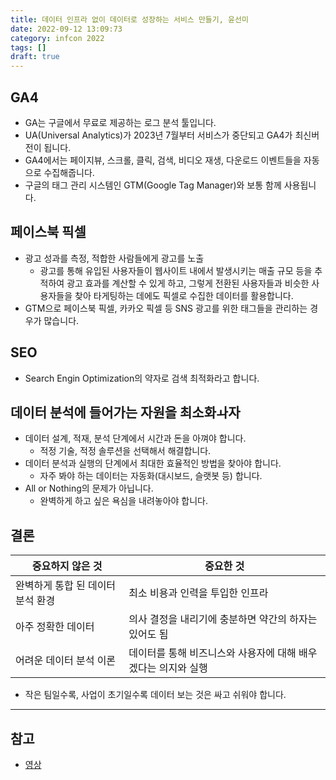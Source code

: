 ```yaml
---
title: 데이터 인프라 없이 데이터로 성장하는 서비스 만들기, 윤선미
date: 2022-09-12 13:09:73
category: infcon 2022
tags: []
draft: true
---
```


## GA4

- GA는 구글에서 무료로 제공하는 로그 분석 툴입니다.
- UA(Universal Analytics)가 2023년 7월부터 서비스가 중단되고 GA4가 최신버전이 됩니다.
- GA4에서는 페이지뷰, 스크롤, 클릭, 검색, 비디오 재생, 다운로드 이벤트들을 자동으로 수집해줍니다.
- 구글의 태그 관리 시스템인 GTM(Google Tag Manager)와 보통 함께 사용됩니다.

## 페이스북 픽셀

- 광고 성과를 측정, 적합한 사람들에게 광고를 노출
  - 광고를 통해 유입된 사용자들이 웹사이트 내에서 발생시키는 매출 규모 등을 추적하여 광고 효과를 계산할 수 있게 하고, 그렇게 전환된 사용자들과 비슷한 사용자들을 찾아 타게팅하는 데에도 픽셀로 수집한 데이터를 활용합니다.
- GTM으로 페이스북 픽셀, 카카오 픽셀 등 SNS 광고를 위한 태그들을 관리하는 경우가 많습니다.

## SEO

- Search Engin Optimization의 약자로 검색 최적화라고 합니다.

## 데이터 분석에 들어가는 자원을 최소화ㅘ자

- 데이터 설계, 적재, 분석 단계에서 시간과 돈을 아껴야 합니다.
  - 적정 기술, 적정 솔루션을 선택해서 해결합니다.
- 데이터 분석과 실행의 단계에서 최대한 효율적인 방법을 찾아야 합니다.
  - 자주 봐야 하는 데이터는 자동화(대시보드, 슬랫봇 등) 합니다.
- All or Nothing의 문제가 아닙니다.
  - 완벽하게 하고 싶은 욕심을 내려놓아야 합니다.

## 결론

| 중요하지 않은 것                  | 중요한 것                                                     |
| --------------------------------- | ------------------------------------------------------------- |
| 완벽하게 통합 된 데이터 분석 환경 | 최소 비용과 인력을 투입한 인프라                              |
| 아주 정확한 데이터                | 의사 결정을 내리기에 충분하면 약간의 하자는 있어도 됨         |
| 어려운 데이터 분석 이론           | 데이터를 통해 비즈니스와 사용자에 대해 배우겠다는 의지와 실행 |

- 작은 팀일수록, 사업이 초기일수록 데이터 보는 것은 싸고 쉬워야 합니다.

---

## 참고

- [영상](https://www.inflearn.com/course/infcon2022/unit/126514)
